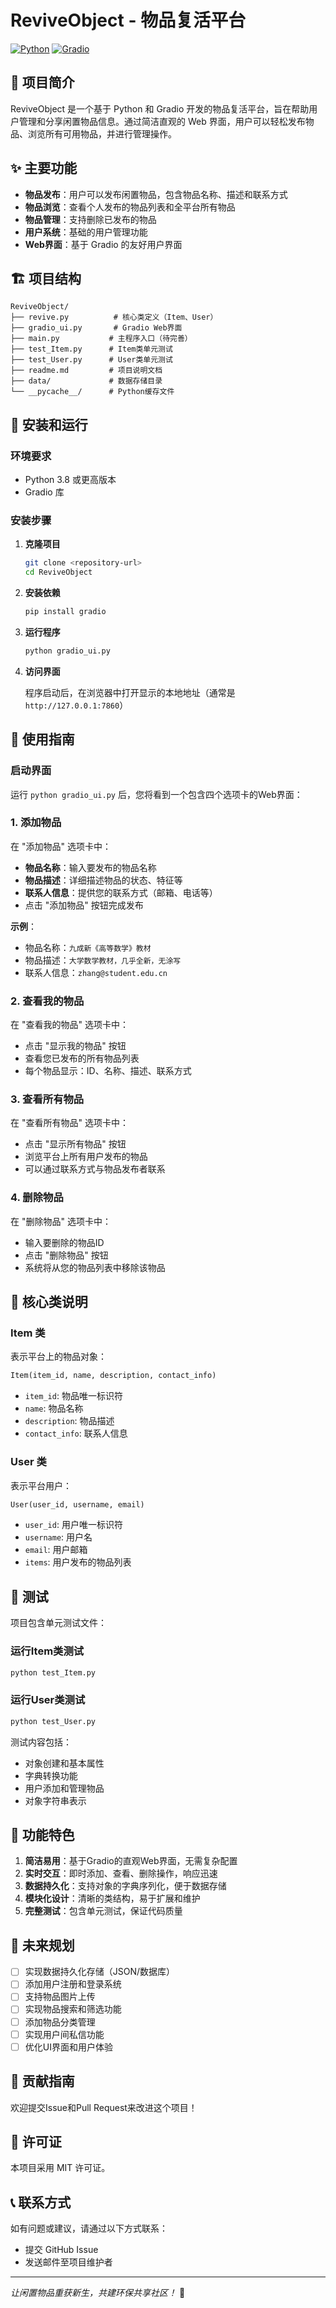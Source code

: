 # ReviveObject - 物品复活平台

[![Python](https://img.shields.io/badge/Python-3.8+-blue.svg)](https://www.python.org/)
[![Gradio](https://img.shields.io/badge/Gradio-UI-orange.svg)](https://gradio.app/)

## 📖 项目简介

ReviveObject 是一个基于 Python 和 Gradio 开发的物品复活平台，旨在帮助用户管理和分享闲置物品信息。通过简洁直观的 Web 界面，用户可以轻松发布物品、浏览所有可用物品，并进行管理操作。

## ✨ 主要功能

- **物品发布**：用户可以发布闲置物品，包含物品名称、描述和联系方式
- **物品浏览**：查看个人发布的物品列表和全平台所有物品
- **物品管理**：支持删除已发布的物品
- **用户系统**：基础的用户管理功能
- **Web界面**：基于 Gradio 的友好用户界面

## 🏗️ 项目结构

```
ReviveObject/
├── revive.py          # 核心类定义（Item、User）
├── gradio_ui.py       # Gradio Web界面
├── main.py           # 主程序入口（待完善）
├── test_Item.py      # Item类单元测试
├── test_User.py      # User类单元测试
├── readme.md         # 项目说明文档
├── data/             # 数据存储目录
└── __pycache__/      # Python缓存文件
```

## 🚀 安装和运行

### 环境要求

- Python 3.8 或更高版本
- Gradio 库

### 安装步骤

1. **克隆项目**
   ```bash
   git clone <repository-url>
   cd ReviveObject
   ```

2. **安装依赖**
   ```bash
   pip install gradio
   ```

3. **运行程序**
   ```bash
   python gradio_ui.py
   ```

4. **访问界面**
   
   程序启动后，在浏览器中打开显示的本地地址（通常是 `http://127.0.0.1:7860`）

## 📱 使用指南

### 启动界面

运行 `python gradio_ui.py` 后，您将看到一个包含四个选项卡的Web界面：

### 1. 添加物品

在 "添加物品" 选项卡中：
- **物品名称**：输入要发布的物品名称
- **物品描述**：详细描述物品的状态、特征等
- **联系人信息**：提供您的联系方式（邮箱、电话等）
- 点击 "添加物品" 按钮完成发布

**示例**：
- 物品名称：`九成新《高等数学》教材`
- 物品描述：`大学数学教材，几乎全新，无涂写`
- 联系人信息：`zhang@student.edu.cn`

### 2. 查看我的物品

在 "查看我的物品" 选项卡中：
- 点击 "显示我的物品" 按钮
- 查看您已发布的所有物品列表
- 每个物品显示：ID、名称、描述、联系方式

### 3. 查看所有物品

在 "查看所有物品" 选项卡中：
- 点击 "显示所有物品" 按钮
- 浏览平台上所有用户发布的物品
- 可以通过联系方式与物品发布者联系

### 4. 删除物品

在 "删除物品" 选项卡中：
- 输入要删除的物品ID
- 点击 "删除物品" 按钮
- 系统将从您的物品列表中移除该物品

## 🔧 核心类说明

### Item 类
表示平台上的物品对象：
```python
Item(item_id, name, description, contact_info)
```
- `item_id`: 物品唯一标识符
- `name`: 物品名称
- `description`: 物品描述
- `contact_info`: 联系人信息

### User 类
表示平台用户：
```python
User(user_id, username, email)
```
- `user_id`: 用户唯一标识符
- `username`: 用户名
- `email`: 用户邮箱
- `items`: 用户发布的物品列表

## 🧪 测试

项目包含单元测试文件：

### 运行Item类测试
```bash
python test_Item.py
```

### 运行User类测试
```bash
python test_User.py
```

测试内容包括：
- 对象创建和基本属性
- 字典转换功能
- 用户添加和管理物品
- 对象字符串表示

## 🎯 功能特色

1. **简洁易用**：基于Gradio的直观Web界面，无需复杂配置
2. **实时交互**：即时添加、查看、删除操作，响应迅速
3. **数据持久化**：支持对象的字典序列化，便于数据存储
4. **模块化设计**：清晰的类结构，易于扩展和维护
5. **完整测试**：包含单元测试，保证代码质量

## 🔮 未来规划

- [ ] 实现数据持久化存储（JSON/数据库）
- [ ] 添加用户注册和登录系统
- [ ] 支持物品图片上传
- [ ] 实现物品搜索和筛选功能
- [ ] 添加物品分类管理
- [ ] 实现用户间私信功能
- [ ] 优化UI界面和用户体验

## 🤝 贡献指南

欢迎提交Issue和Pull Request来改进这个项目！

## 📄 许可证

本项目采用 MIT 许可证。

## 📞 联系方式

如有问题或建议，请通过以下方式联系：
- 提交 GitHub Issue
- 发送邮件至项目维护者

---

*让闲置物品重获新生，共建环保共享社区！* 🌱


